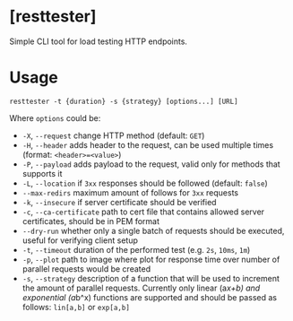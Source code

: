 # [resttester]
Simple CLI tool for load testing HTTP endpoints.

# Usage
`resttester -t {duration} -s {strategy} [options...] [URL]`

Where `options` could be:
- `-X`, `--request` change HTTP method (default: `GET`)
- `-H`, `--header` adds header to the request, can be used multiple times (format: `<header>=<value>`)
- `-P`, `--payload` adds payload to the request, valid only for methods that supports it
- `-L`, `--location` if `3xx` responses should be followed (default: `false`)
- `--max-redirs` maximum amount of follows for `3xx` requests
- `-k`, `--insecure` if server certificate should be verified
- `-c`, `--ca-certificate` path to cert file that contains allowed server certificates, should be in PEM format
- `--dry-run` whether only a single batch of requests should be executed, useful for verifying client setup
- `-t`, `--timeout` duration of the performed test (e.g. `2s`, `10ms`, `1m`)
- `-p`, `--plot` path to image where plot for response time over number of parallel requests would be created
- `-s`, `--strategy` description of a function that will be used to increment the amount of parallel requests.
Currently only linear (a*x+b) and exponential (a*b^x) functions are supported and should be passed as follows:
`lin[a,b]` or `exp[a,b]`

